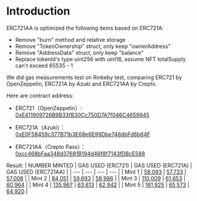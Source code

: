 # Introduction

ERC721AA is optimized the following items based on ERC721A:
* Remove "burn" method and relative storage
* Remove "TokenOwnership" struct, only keep "ownerAddress"
* Remove "AddressData" struct, only keep "balance"
* Replace tokenId's type uint256 with uint16, assume NFT totalSupply can't exceed 65535 - 1

We did gas measurements test on Rinkeby test, comparing ERC721 by OpenZeppelin, ERC721A by Azuki and ERC721AA by Crepto.

Here are contract address:
* ERC721（OpenZeppelin）: [0xE411909726B9B33fB30Cc750D7A7f046C4659945](https://rinkeby.etherscan.io/address/0xE411909726B9B33fB30Cc750D7A7f046C4659945#code)

* ERC721A（Azuki）：[0xE0F58459c377B71b3E68e6E99Dbe746dbFd6b64F](https://rinkeby.etherscan.io/address/0xE0F58459c377B71b3E68e6E99Dbe746dbFd6b64F#code)

* ERC721AA（Crepto Pass）：[0xcc468bFaa348d37681B194d46f8f7143fDBcE588](https://rinkeby.etherscan.io/address/0xcc468bFaa348d37681B194d46f8f7143fDBcE588#code)


Result:
| NUMBER MINTED | GAS USED (ERC721) | GAS USED (ERC721A) | GAS USED (ERC721AA) |
| --- | --- | --- | --- |
| Mint 1 | [58,093](https://rinkeby.etherscan.io/tx/0xc4ab57aab03f2cf369230990c128af60899e647bcb6c85302615179f885abcc1) | [57,733](https://rinkeby.etherscan.io/tx/0x54c89a43e5cd86fdadba718c8cf1eda0578221efe0197fff2b93a24461a4f1b5) | [57,008](https://rinkeby.etherscan.io/tx/0x6c45f67a0fccba1bbde85f2f4edb61d46deb650b619528d48ee784eab53f02d0) |
| Mint 2 | [84,051](https://rinkeby.etherscan.io/tx/0xf9984baf2084e4f7830c11a281357681d7dce86be985e88125c7173aea65364c) | [59,693](https://rinkeby.etherscan.io/tx/0x5dc74351976393db8f687af1799b668f6bde5e3c9ee8842bf46510c83d780f2b) | [58,986](https://rinkeby.etherscan.io/tx/0x9f02133ac488d0aa158c6255c965eb1109cdd377f8671d66f97ec2d0545ad572) |
| Mint 3 | [110,009](https://rinkeby.etherscan.io/tx/0xbe09cb72ecb3974154ecd9e0b52c5b16bbcc336982a201edd920f07ebb44cc83) | [61,653](https://rinkeby.etherscan.io/tx/0x80b651f85a5668c2b3b931711cd7d1cc2474be0f795fa2e8cbbf43dda25399eb) | [60,964](https://rinkeby.etherscan.io/tx/0xef19e24ff5858ebaabf8f6d099be143c39ab2bfb0e35b68ad57bde84d11508f1) |
| Mint 4 | [135,967](https://rinkeby.etherscan.io/tx/0x9046ef41f6dab8f988ae9f2a88854d23b81e725bb44989811527a89c5d33a350) | [63,613](https://rinkeby.etherscan.io/tx/0x36b98aea5121b88792904b7f6e738a6fa1aec448fd392ff22ba6eaf822841c86) | [62,942](https://rinkeby.etherscan.io/tx/0xf2e28c1918338bac157ab51df03422a51c08ebaac29397256bf4c8b1aa014153) |
| Mint 5 | [161,925](https://rinkeby.etherscan.io/tx/0x731a9d9c9bc5f6afbd9eb8a6ee0d7fdd3c5920acd871605aa468909241f7e7d1) | [65,573](https://rinkeby.etherscan.io/tx/0x557a251ca0e87cced08dc8a527ddd3c58950427ce376dad06c24c59d00e2a80f) | [64,920](https://rinkeby.etherscan.io/tx/0xa7e04d35ce5fe90555c9642ee718c4bde26147281d12662d81a4758dbaeea1cf) |

